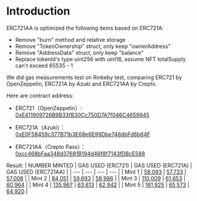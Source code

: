 # Introduction

ERC721AA is optimized the following items based on ERC721A:
* Remove "burn" method and relative storage
* Remove "TokenOwnership" struct, only keep "ownerAddress"
* Remove "AddressData" struct, only keep "balance"
* Replace tokenId's type uint256 with uint16, assume NFT totalSupply can't exceed 65535 - 1

We did gas measurements test on Rinkeby test, comparing ERC721 by OpenZeppelin, ERC721A by Azuki and ERC721AA by Crepto.

Here are contract address:
* ERC721（OpenZeppelin）: [0xE411909726B9B33fB30Cc750D7A7f046C4659945](https://rinkeby.etherscan.io/address/0xE411909726B9B33fB30Cc750D7A7f046C4659945#code)

* ERC721A（Azuki）：[0xE0F58459c377B71b3E68e6E99Dbe746dbFd6b64F](https://rinkeby.etherscan.io/address/0xE0F58459c377B71b3E68e6E99Dbe746dbFd6b64F#code)

* ERC721AA（Crepto Pass）：[0xcc468bFaa348d37681B194d46f8f7143fDBcE588](https://rinkeby.etherscan.io/address/0xcc468bFaa348d37681B194d46f8f7143fDBcE588#code)


Result:
| NUMBER MINTED | GAS USED (ERC721) | GAS USED (ERC721A) | GAS USED (ERC721AA) |
| --- | --- | --- | --- |
| Mint 1 | [58,093](https://rinkeby.etherscan.io/tx/0xc4ab57aab03f2cf369230990c128af60899e647bcb6c85302615179f885abcc1) | [57,733](https://rinkeby.etherscan.io/tx/0x54c89a43e5cd86fdadba718c8cf1eda0578221efe0197fff2b93a24461a4f1b5) | [57,008](https://rinkeby.etherscan.io/tx/0x6c45f67a0fccba1bbde85f2f4edb61d46deb650b619528d48ee784eab53f02d0) |
| Mint 2 | [84,051](https://rinkeby.etherscan.io/tx/0xf9984baf2084e4f7830c11a281357681d7dce86be985e88125c7173aea65364c) | [59,693](https://rinkeby.etherscan.io/tx/0x5dc74351976393db8f687af1799b668f6bde5e3c9ee8842bf46510c83d780f2b) | [58,986](https://rinkeby.etherscan.io/tx/0x9f02133ac488d0aa158c6255c965eb1109cdd377f8671d66f97ec2d0545ad572) |
| Mint 3 | [110,009](https://rinkeby.etherscan.io/tx/0xbe09cb72ecb3974154ecd9e0b52c5b16bbcc336982a201edd920f07ebb44cc83) | [61,653](https://rinkeby.etherscan.io/tx/0x80b651f85a5668c2b3b931711cd7d1cc2474be0f795fa2e8cbbf43dda25399eb) | [60,964](https://rinkeby.etherscan.io/tx/0xef19e24ff5858ebaabf8f6d099be143c39ab2bfb0e35b68ad57bde84d11508f1) |
| Mint 4 | [135,967](https://rinkeby.etherscan.io/tx/0x9046ef41f6dab8f988ae9f2a88854d23b81e725bb44989811527a89c5d33a350) | [63,613](https://rinkeby.etherscan.io/tx/0x36b98aea5121b88792904b7f6e738a6fa1aec448fd392ff22ba6eaf822841c86) | [62,942](https://rinkeby.etherscan.io/tx/0xf2e28c1918338bac157ab51df03422a51c08ebaac29397256bf4c8b1aa014153) |
| Mint 5 | [161,925](https://rinkeby.etherscan.io/tx/0x731a9d9c9bc5f6afbd9eb8a6ee0d7fdd3c5920acd871605aa468909241f7e7d1) | [65,573](https://rinkeby.etherscan.io/tx/0x557a251ca0e87cced08dc8a527ddd3c58950427ce376dad06c24c59d00e2a80f) | [64,920](https://rinkeby.etherscan.io/tx/0xa7e04d35ce5fe90555c9642ee718c4bde26147281d12662d81a4758dbaeea1cf) |

